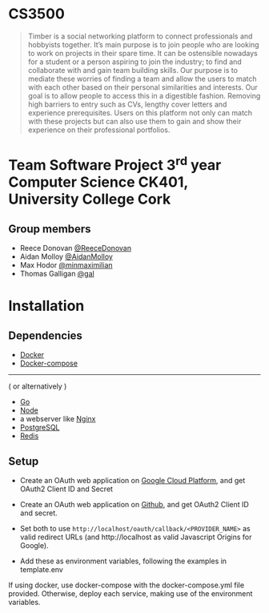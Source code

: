 # CS3500

> Timber is a social networking platform to connect professionals and hobbyists together. It’s
main purpose is to join people who are looking to work on projects in their spare time. It
can be ostensible nowadays for a student or a person aspiring to join the industry; to find and
collaborate with and gain team building skills. Our purpose is to mediate these worries of finding
a team and allow the users to match with each other based on their personal similarities and
interests. Our goal is to allow people to access this in a digestible fashion. Removing high
barriers to entry such as CVs, lengthy cover letters and experience prerequisites. Users on this
platform not only can match with these projects but can also use them to gain and show their
experience on their professional portfolios.

# Team Software Project 3<sup>rd</sup> year Computer Science CK401, University College Cork
## Group members
- Reece Donovan [@ReeceDonovan](https://www.github.com/reecedonovan)
- Aidan Molloy [@AidanMolloy](https://github.com/AidanMolloy)
- Max Hodor [@minmaximilian](https://github.com/minmaximilian)
- Thomas Galligan [@gal](https://github.com/gal)

# Installation
## Dependencies
- [Docker](https://docker.com)
- [Docker-compose](https://docs.docker.com/compose/)
---
( or alternatively )
- [Go](https://golang.org)
- [Node](https://nodejs.org)
- a webserver like [Nginx](https://nginx.com)
- [PostgreSQL](https://www.postgresql.org)
- [Redis](https://redis.com/)

## Setup
- Create an OAuth web application on [Google Cloud Platform](https://console.cloud.google.com), and get OAuth2 Client ID and Secret 
- Create an OAuth web application on [Github](https://github.com/settings/developers), and get OAuth2 Client ID and secret.

- Set both to use `http://localhost/oauth/callback/<PROVIDER_NAME>` as valid redirect URLs (and http://localhost as valid Javascript Origins for Google).
- Add these as environment variables, following the examples in template.env

If using docker, use docker-compose with the docker-compose.yml file provided. Otherwise, deploy each service, making use of the environment variables.
